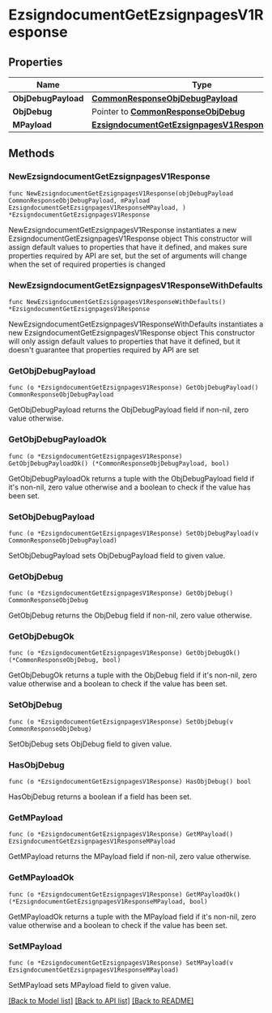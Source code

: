 # EzsigndocumentGetEzsignpagesV1Response

## Properties

Name | Type | Description | Notes
------------ | ------------- | ------------- | -------------
**ObjDebugPayload** | [**CommonResponseObjDebugPayload**](CommonResponseObjDebugPayload.md) |  | 
**ObjDebug** | Pointer to [**CommonResponseObjDebug**](CommonResponseObjDebug.md) |  | [optional] 
**MPayload** | [**EzsigndocumentGetEzsignpagesV1ResponseMPayload**](EzsigndocumentGetEzsignpagesV1ResponseMPayload.md) |  | 

## Methods

### NewEzsigndocumentGetEzsignpagesV1Response

`func NewEzsigndocumentGetEzsignpagesV1Response(objDebugPayload CommonResponseObjDebugPayload, mPayload EzsigndocumentGetEzsignpagesV1ResponseMPayload, ) *EzsigndocumentGetEzsignpagesV1Response`

NewEzsigndocumentGetEzsignpagesV1Response instantiates a new EzsigndocumentGetEzsignpagesV1Response object
This constructor will assign default values to properties that have it defined,
and makes sure properties required by API are set, but the set of arguments
will change when the set of required properties is changed

### NewEzsigndocumentGetEzsignpagesV1ResponseWithDefaults

`func NewEzsigndocumentGetEzsignpagesV1ResponseWithDefaults() *EzsigndocumentGetEzsignpagesV1Response`

NewEzsigndocumentGetEzsignpagesV1ResponseWithDefaults instantiates a new EzsigndocumentGetEzsignpagesV1Response object
This constructor will only assign default values to properties that have it defined,
but it doesn't guarantee that properties required by API are set

### GetObjDebugPayload

`func (o *EzsigndocumentGetEzsignpagesV1Response) GetObjDebugPayload() CommonResponseObjDebugPayload`

GetObjDebugPayload returns the ObjDebugPayload field if non-nil, zero value otherwise.

### GetObjDebugPayloadOk

`func (o *EzsigndocumentGetEzsignpagesV1Response) GetObjDebugPayloadOk() (*CommonResponseObjDebugPayload, bool)`

GetObjDebugPayloadOk returns a tuple with the ObjDebugPayload field if it's non-nil, zero value otherwise
and a boolean to check if the value has been set.

### SetObjDebugPayload

`func (o *EzsigndocumentGetEzsignpagesV1Response) SetObjDebugPayload(v CommonResponseObjDebugPayload)`

SetObjDebugPayload sets ObjDebugPayload field to given value.


### GetObjDebug

`func (o *EzsigndocumentGetEzsignpagesV1Response) GetObjDebug() CommonResponseObjDebug`

GetObjDebug returns the ObjDebug field if non-nil, zero value otherwise.

### GetObjDebugOk

`func (o *EzsigndocumentGetEzsignpagesV1Response) GetObjDebugOk() (*CommonResponseObjDebug, bool)`

GetObjDebugOk returns a tuple with the ObjDebug field if it's non-nil, zero value otherwise
and a boolean to check if the value has been set.

### SetObjDebug

`func (o *EzsigndocumentGetEzsignpagesV1Response) SetObjDebug(v CommonResponseObjDebug)`

SetObjDebug sets ObjDebug field to given value.

### HasObjDebug

`func (o *EzsigndocumentGetEzsignpagesV1Response) HasObjDebug() bool`

HasObjDebug returns a boolean if a field has been set.

### GetMPayload

`func (o *EzsigndocumentGetEzsignpagesV1Response) GetMPayload() EzsigndocumentGetEzsignpagesV1ResponseMPayload`

GetMPayload returns the MPayload field if non-nil, zero value otherwise.

### GetMPayloadOk

`func (o *EzsigndocumentGetEzsignpagesV1Response) GetMPayloadOk() (*EzsigndocumentGetEzsignpagesV1ResponseMPayload, bool)`

GetMPayloadOk returns a tuple with the MPayload field if it's non-nil, zero value otherwise
and a boolean to check if the value has been set.

### SetMPayload

`func (o *EzsigndocumentGetEzsignpagesV1Response) SetMPayload(v EzsigndocumentGetEzsignpagesV1ResponseMPayload)`

SetMPayload sets MPayload field to given value.



[[Back to Model list]](../README.md#documentation-for-models) [[Back to API list]](../README.md#documentation-for-api-endpoints) [[Back to README]](../README.md)


